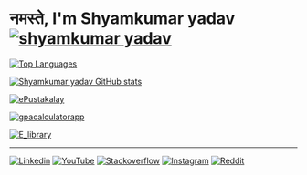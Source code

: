 # नमस्ते, I'm Shyamkumar yadav [![shyamkumar yadav][github-views]][github]

[![Top Languages][top-lang-badge]][github]

[![Shyamkumar yadav GitHub stats][stats-badge]][github]

[![ePustakalay][epustakalay-badge]][epustakalay]

[![gpacalculatorapp][gpacalculatorapp-badge]][gpacalculatorapp]

[![E_library][e_library-badge]][e_library]

---

[![Linkedin][linkedin-badge]][linkedin]
[![YouTube][youtube-badge]][youtube]
[![Stackoverflow][stackoverflow-badge]][stackoverflow]
[![Instagram][instagram-badge]][instagram]
[![Reddit][reddit-badge]][reddit]

[github]: https://github.com/shyamkumaryadav
[github-views]: https://komarev.com/ghpvc/?username=shyamkumaryadav&style=flat-square
[youtube]: https://www.youtube.com/channel/UCr2eV9fZwyGTQEGfCWyGCFg
[linkedin]: https://www.linkedin.com/in/shyamkumaryadav
[instagram]: https://www.instagram.com/shyamkumar__yadav
[reddit]: https://www.reddit.com/user/shyamkumaryadav
[stackoverflow]: https://stackoverflow.com/users/11943384/shyamkumaryadav
[youtube-badge]: https://img.shields.io/badge/youtube-%23FF0000.svg?&style=for-the-badge&logo=youtube&logoColor=white
[linkedin-badge]: https://img.shields.io/badge/linkedin-%230077B5.svg?&style=for-the-badge&logo=linkedin&logoColor=white
[instagram-badge]: https://img.shields.io/badge/instagram-%23E4405F.svg?&style=for-the-badge&logo=instagram&logoColor=white
[reddit-badge]: https://img.shields.io/badge/reddit-%23FF5722.svg?&style=for-the-badge&logo=reddit&logoColor=white
[stackoverflow-badge]: https://img.shields.io/badge/stackoverflow-%23FF5722.svg?&style=for-the-badge&logo=stackoverflow&logoColor=white
[top-lang-badge]: https://github-readme-stats.vercel.app/api/top-langs?username=shyamkumaryadav&theme=flag-india&theme=flag-india
[stats-badge]: https://github-readme-stats.vercel.app/api?username=shyamkumaryadav&show_icons=true&private_count=true&theme=flag-india&theme=flag-india
[epustakalay-badge]: https://github-readme-stats.vercel.app/api/pin/?username=shyamkumaryadav&repo=ePustakalay&theme=flag-india&bg_color=282828&icon_color=f0f0f0
[gpacalculatorapp-badge]: https://github-readme-stats.vercel.app/api/pin/?username=shyamkumaryadav&repo=gpacalculatorapp&theme=flag-india&bg_color=282828&icon_color=f0f0f0
[e_library-badge]: https://github-readme-stats.vercel.app/api/pin/?username=shyamkumaryadav&repo=E_library&theme=flag-india&bg_color=282828&icon_color=f0f0f0
[epustakalay]: https://github.com/shyamkumaryadav/ePustakalay
[gpacalculatorapp]: https://github.com/shyamkumaryadav/gpacalculatorapp
[e_library]: https://github.com/shyamkumaryadav/E_library
